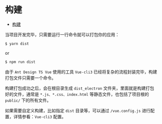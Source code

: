 # 构建

- [构建](#%E6%9E%84%E5%BB%BA)

当项目开发完毕，只需要运行一行命令就可以打包你的应用：

```bash
$ yarn dist
```

or

```bash
$ npm run dist
```

由于 `Ant Design TS Vue` 使用的工具 `Vue-cli3` 已经将复杂的流程封装完毕，构建打包文件只需要一个命令。

构建打包成功之后，会在根目录生成 `dist_electron` 文件夹，里面就是构建打包好的文件，通常是 `*.js、*.css、index.html` 等静态文件，也包括了项目根的 `public/` 下的所有文件。

如果需要自定义构建，比如指定 `dist` 目录等，可以通过 `/vue.config.js` 进行配置，详情参看：`Vue-cli3` 配置。